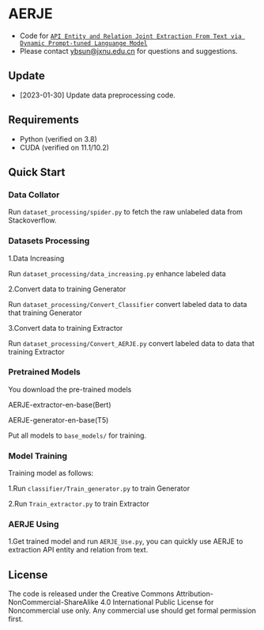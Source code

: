 # AERJE

- Code for [``API Entity and Relation Joint Extraction From Text via Dynamic Prompt-tuned Languange Model``](https://www.semanticscholar.org/reader/fa9d49f32440aff7417ce46419d1073239b58b5b)
- Please contact ybsun@jxnu.edu.cn for questions and suggestions.

## Update
- [2023-01-30] Update data preprocessing code.

## Requirements
- Python (verified on 3.8)
- CUDA (verified on 11.1/10.2)
## Quick Start

### Data Collator
Run `dataset_processing/spider.py` to fetch the raw unlabeled data from Stackoverflow.

### Datasets Processing
1.Data Increasing

Run `dataset_processing/data_increasing.py` enhance labeled data

2.Convert data to training Generator

Run `dataset_processing/Convert_Classifier` convert labeled data to data that training Generator

3.Convert data to training Extractor

Run `dataset_processing/Convert_AERJE.py` convert labeled data to data that training Extractor

### Pretrained Models
You download the pre-trained models

AERJE-extractor-en-base(Bert)

AERJE-generator-en-base(T5)

Put all models to `base_models/` for training.

### Model Training

Training model as follows:

1.Run `classifier/Train_generator.py` to train Generator

2.Run `Train_extractor.py` to train Extractor

### AERJE Using

1.Get trained model and run `AERJE_Use.py`, you can quickly use AERJE to extraction API entity and relation from text.

## License
The code is released under the Creative Commons Attribution-NonCommercial-ShareAlike 4.0 International Public License for Noncommercial use only.
Any commercial use should get formal permission first.
